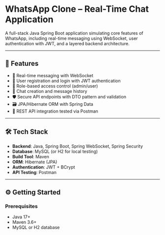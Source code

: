 # WhatsApp Clone – Real-Time Chat Application

A full-stack Java Spring Boot application simulating core features of WhatsApp, including real-time messaging using WebSocket, user authentication with JWT, and a layered backend architecture.

---

## 🚀 Features

- 📩 Real-time messaging with WebSocket
- 👥 User registration and login with JWT authentication
- 🔐 Role-based access control (admin/user)
- 🧵 Chat creation and message history
- 🛡️ Secure API endpoints with DTO pattern and validation
- 🗃️ JPA/Hibernate ORM with Spring Data
- 🧪 REST API integration tested via Postman

---

## 🛠️ Tech Stack

- **Backend**: Java, Spring Boot, Spring WebSocket, Spring Security
- **Database**: MySQL (or H2 for local testing)
- **Build Tool**: Maven
- **ORM**: Hibernate (JPA)
- **Authentication**: JWT + BCrypt
- **API Testing**: Postman

---

## ⚙️ Getting Started

### Prerequisites

- Java 17+
- Maven 3.6+
- MySQL or H2 database


